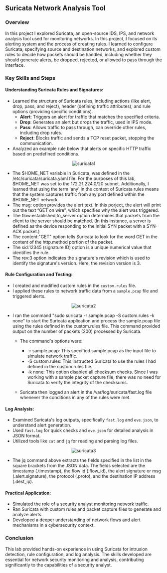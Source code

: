 ## Suricata Network Analysis Tool

### Overview
In this project I explored Suricata, an open-source IDS, IPS, and network analysis tool used for monitoring networks. In this project, I focused on its alerting system and the process of creating rules. I learned to configure Suricata, specifying source and destination networks, and explored custom rules to decide how packets should be handled, including whether they should generate alerts, be dropped, rejected, or allowed to pass through the interface. 

### Key Skills and Steps

#### Understanding Suricata Rules and Signatures:
- Learned the structure of Suricata rules, including actions (like alert, drop, pass, and reject), header (defining traffic attributes), and rule options (providing specific conditions).
  - **Alert**: Triggers an alert for traffic that matches the specified criteria.
  - **Drop**: Generates an alert but drops the traffic, used in IPS mode.
  - **Pass**: Allows traffic to pass through, can override other rules, including drop rules.
  - **Reject**: Blocks traffic and sends a TCP reset packet, stopping the communication.
- Analyzed an example rule below that alerts on specific HTTP traffic based on predefined conditions.

<div style="text-align:center;">
    <img src="https://i.imgur.com/TtM2Ond.png" alt="suricata1">
</div>

- The $HOME_NET variable in Suricata, was defined in the /etc/suricata/suricata.yaml file. For the purposes of this lab, $HOME_NET was set to the 172.21.224.0/20 subnet. Additionally, I learned that using the term 'any' in the context of Suricata rules means that the system captures traffic from any port defined within the $HOME_NET network.
- The msg: option provides the alert text. In this porject, the alert will print out the text “GET on wire”, which specifies why the alert was triggered.
- The flow:established,to_server option determines that packets from the client to the server should be matched. (In this instance, a server is defined as the device responding to the initial SYN packet with a SYN-ACK packet.)
- The content:"GET" option tells Suricata to look for the word GET in the content of the http.method portion of the packet.
- The sid:12345 (signature ID) option is a unique numerical value that identifies the rule.
- The rev:3 option indicates the signature's revision which is used to identify the signature's version. Here, the revision version is 3.

#### Rule Configuration and Testing:
- I created and modified custom rules in the `custom.rules` file.
- I applied these rules to network traffic data from a `sample.pcap` file and triggered alerts.
  
<div style="text-align:center;">
  <img src="https://i.imgur.com/t4EsBl1.png" alt="suricata2">
</div>

- I ran the command "sudo suricata -r sample.pcap -S custom.rules -k none" to start the Suricata application and process the sample.pcap file using the rules defined in the custom.rules file. This command provided output on the number of packets (200) processed by Suricata. 

  - The command's options were:

    - -r sample.pcap: This specified sample.pcap as the input file to simulate network traffic.
    - -S custom.rules: This instructed Suricata to use the rules I had defined in the custom.rules file.
    - -k none: This option disabled all checksum checks. Since I was working with a sample packet capture file, there was no need for Suricata to verify the integrity of the checksums.
  - Suricata then logged an alert in the /var/log/suricata/fast.log file whenever the conditions in any of the rules were met.

#### Log Analysis:
- Examined Suricata's log outputs, specifically `fast.log` and `eve.json`, to understand alert generation.
- Used `fast.log` for quick checks and `eve.json` for detailed analysis in JSON format.
- Utilized tools like `cat` and `jq` for reading and parsing log files.

<div style="text-align:center;">
  <img src="https://i.imgur.com/2vGjyVq.png" alt="suricata3">
</div>

- The jq command above extracts the fields specified in the list in the square brackets from the JSON data. The fields selected are the timestamp (.timestamp), the flow id (.flow_id), the alert signature or msg (.alert.signature), the protocol (.proto), and the destination IP address (.dest_ip).

#### Practical Application:
- Simulated the role of a security analyst monitoring network traffic.
- Ran Suricata with custom rules and packet capture files to generate and analyze alerts.
- Developed a deeper understanding of network flows and alert mechanisms in a cybersecurity context.

### Conclusion
This lab provided hands-on experience in using Suricata for intrusion detection, rule configuration, and log analysis. The skills developed are essential for network security monitoring and analysis, contributing significantly to the capabilities of a security analyst.
